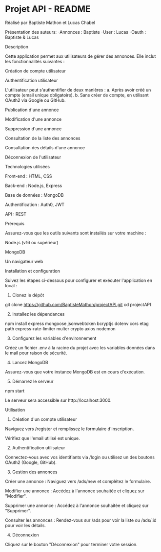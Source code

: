 ﻿# Projet API - README

Réalisé par Baptiste Mathon et Lucas Chabel

Présentation des auteurs:
    -Annonces : Baptiste 
    -User : Lucas
    -Oauth : Baptiste & Lucas

Description

Cette application permet aux utilisateurs de gérer des annonces. Elle inclut les fonctionnalités suivantes :

Création de compte utilisateur

Authentification utilisateur

L'utilisateur peut s'authentifier de deux manières :
a. Après avoir créé un compte (email unique obligatoire).
b. Sans créer de compte, en utilisant OAuth2 via Google ou GitHub.

Publication d'une annonce

Modification d'une annonce

Suppression d'une annonce

Consultation de la liste des annonces

Consultation des détails d'une annonce

Déconnexion de l'utilisateur

Technologies utilisées

Front-end : HTML, CSS

Back-end : Node.js, Express

Base de données : MongoDB

Authentification : Auth0, JWT

API : REST

Prérequis

Assurez-vous que les outils suivants sont installés sur votre machine :

Node.js (v16 ou supérieur)

MongoDB

Un navigateur web

Installation et configuration

Suivez les étapes ci-dessous pour configurer et exécuter l'application en local :

1. Clonez le dépôt

git clone https://github.com/BaptisteMathon/projectAPI.git
cd projectAPI

2. Installez les dépendances

npm install express mongoose jsonwebtoken bcryptjs dotenv cors etag path express-rate-limiter multer crypto axios nodemon

3. Configurez les variables d'environnement

Créez un fichier .env à la racine du projet avec les variables données dans le mail pour raison de sécurité.

4. Lancez MongoDB

Assurez-vous que votre instance MongoDB est en cours d'exécution.

5. Démarrez le serveur

npm start

Le serveur sera accessible sur http://localhost:3000.

Utilisation

1. Création d'un compte utilisateur

Naviguez vers /register et remplissez le formulaire d'inscription.

Vérifiez que l'email utilisé est unique.

2. Authentification utilisateur

Connectez-vous avec vos identifiants via /login ou utilisez un des boutons OAuth2 (Google, GitHub).

3. Gestion des annonces

Créer une annonce : Naviguez vers /ads/new et complétez le formulaire.

Modifier une annonce : Accédez à l'annonce souhaitée et cliquez sur "Modifier".

Supprimer une annonce : Accédez à l'annonce souhaitée et cliquez sur "Supprimer".

Consulter les annonces : Rendez-vous sur /ads pour voir la liste ou /ads/:id pour voir les détails.

4. Déconnexion

Cliquez sur le bouton "Déconnexion" pour terminer votre session.